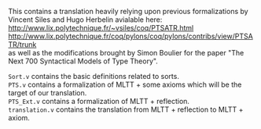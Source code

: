 This contains a translation heavily relying upon previous
formalizations by Vincent Siles and Hugo Herbelin avialable here:  
http://www.lix.polytechnique.fr/~vsiles/coq/PTSATR.html  
http://www.lix.polytechnique.fr/coq/pylons/coq/pylons/contribs/view/PTSATR/trunk  
as well as the modifications brought by Simon Boulier for the paper "The Next 700 Syntactical Models of Type Theory".

`Sort.v` contains the basic definitions related to sorts.  
`PTS.v` contains a formalization of MLTT + some axioms which will be the target of our translation.  
`PTS_Ext.v` contains a formalization of MLTT + reflection.  
`translation.v` contains the translation from MLTT + reflection to
MLTT + axiom.
